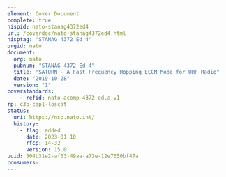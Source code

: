 ```yaml
---
element: Cover Document
complete: true
nispid: nato-stanag4372ed4
url: /coverdoc/nato-stanag4372ed4.html
nisptag: "STANAG 4372 Ed 4"
orgid: nato
document:
  org: nato
  pubnum: "STANAG 4372 Ed 4"
  title: "SATURN - A Fast Frequency Hopping ECCM Mode for UHF Radio"
  date: "2019-10-28"
  version: "1"
coverstandards:
    - refid: nato-acomp-4372-ed.a-v1
rp: c3b-cap1-loscat
status:
  uri: https://nso.nato.int/
  history: 
    - flag: added
      date: 2023-01-10
      rfcp: 14-32
      version: 15.0
uuid: 504b31e2-af63-49aa-a73e-12e7650bf47a
consumers:
---
```


